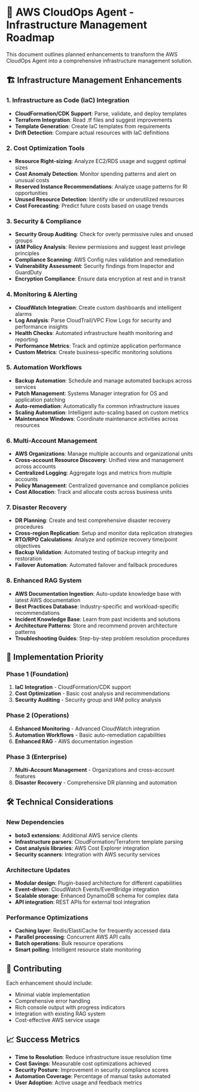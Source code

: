 # 🚀 AWS CloudOps Agent - Infrastructure Management Roadmap

This document outlines planned enhancements to transform the AWS CloudOps Agent into a comprehensive infrastructure management solution.

## 🏗️ Infrastructure Management Enhancements

### 1. **Infrastructure as Code (IaC) Integration**
- **CloudFormation/CDK Support**: Parse, validate, and deploy templates
- **Terraform Integration**: Read .tf files and suggest improvements
- **Template Generation**: Create IaC templates from requirements
- **Drift Detection**: Compare actual resources with IaC definitions

### 2. **Cost Optimization Tools**
- **Resource Right-sizing**: Analyze EC2/RDS usage and suggest optimal sizes
- **Cost Anomaly Detection**: Monitor spending patterns and alert on unusual costs
- **Reserved Instance Recommendations**: Analyze usage patterns for RI opportunities
- **Unused Resource Detection**: Identify idle or underutilized resources
- **Cost Forecasting**: Predict future costs based on usage trends

### 3. **Security & Compliance**
- **Security Group Auditing**: Check for overly permissive rules and unused groups
- **IAM Policy Analysis**: Review permissions and suggest least privilege principles
- **Compliance Scanning**: AWS Config rules validation and remediation
- **Vulnerability Assessment**: Security findings from Inspector and GuardDuty
- **Encryption Compliance**: Ensure data encryption at rest and in transit

### 4. **Monitoring & Alerting**
- **CloudWatch Integration**: Create custom dashboards and intelligent alarms
- **Log Analysis**: Parse CloudTrail/VPC Flow Logs for security and performance insights
- **Health Checks**: Automated infrastructure health monitoring and reporting
- **Performance Metrics**: Track and optimize application performance
- **Custom Metrics**: Create business-specific monitoring solutions

### 5. **Automation Workflows**
- **Backup Automation**: Schedule and manage automated backups across services
- **Patch Management**: Systems Manager integration for OS and application patching
- **Auto-remediation**: Automatically fix common infrastructure issues
- **Scaling Automation**: Intelligent auto-scaling based on custom metrics
- **Maintenance Windows**: Coordinate maintenance activities across resources

### 6. **Multi-Account Management**
- **AWS Organizations**: Manage multiple accounts and organizational units
- **Cross-account Resource Discovery**: Unified view and management across accounts
- **Centralized Logging**: Aggregate logs and metrics from multiple accounts
- **Policy Management**: Centralized governance and compliance policies
- **Cost Allocation**: Track and allocate costs across business units

### 7. **Disaster Recovery**
- **DR Planning**: Create and test comprehensive disaster recovery procedures
- **Cross-region Replication**: Setup and monitor data replication strategies
- **RTO/RPO Calculations**: Analyze and optimize recovery time/point objectives
- **Backup Validation**: Automated testing of backup integrity and restoration
- **Failover Automation**: Automated failover and failback procedures

### 8. **Enhanced RAG System**
- **AWS Documentation Ingestion**: Auto-update knowledge base with latest AWS documentation
- **Best Practices Database**: Industry-specific and workload-specific recommendations
- **Incident Knowledge Base**: Learn from past incidents and solutions
- **Architecture Patterns**: Store and recommend proven architecture patterns
- **Troubleshooting Guides**: Step-by-step problem resolution procedures

## 🎯 Implementation Priority

### Phase 1 (Foundation)
1. **IaC Integration** - CloudFormation/CDK support
2. **Cost Optimization** - Basic cost analysis and recommendations
3. **Security Auditing** - Security group and IAM policy analysis

### Phase 2 (Operations)
4. **Enhanced Monitoring** - Advanced CloudWatch integration
5. **Automation Workflows** - Basic auto-remediation capabilities
6. **Enhanced RAG** - AWS documentation ingestion

### Phase 3 (Enterprise)
7. **Multi-Account Management** - Organizations and cross-account features
8. **Disaster Recovery** - Comprehensive DR planning and automation

## 🛠️ Technical Considerations

### New Dependencies
- **boto3 extensions**: Additional AWS service clients
- **Infrastructure parsers**: CloudFormation/Terraform template parsing
- **Cost analysis libraries**: AWS Cost Explorer integration
- **Security scanners**: Integration with AWS security services

### Architecture Updates
- **Modular design**: Plugin-based architecture for different capabilities
- **Event-driven**: CloudWatch Events/EventBridge integration
- **Scalable storage**: Enhanced DynamoDB schema for complex data
- **API integration**: REST APIs for external tool integration

### Performance Optimizations
- **Caching layer**: Redis/ElastiCache for frequently accessed data
- **Parallel processing**: Concurrent AWS API calls
- **Batch operations**: Bulk resource operations
- **Smart polling**: Intelligent resource state monitoring

## 🤝 Contributing

Each enhancement should include:
- Minimal viable implementation
- Comprehensive error handling
- Rich console output with progress indicators
- Integration with existing RAG system
- Cost-effective AWS service usage

## 📈 Success Metrics

- **Time to Resolution**: Reduce infrastructure issue resolution time
- **Cost Savings**: Measurable cost optimizations achieved
- **Security Posture**: Improvement in security compliance scores
- **Automation Coverage**: Percentage of manual tasks automated
- **User Adoption**: Active usage and feedback metrics